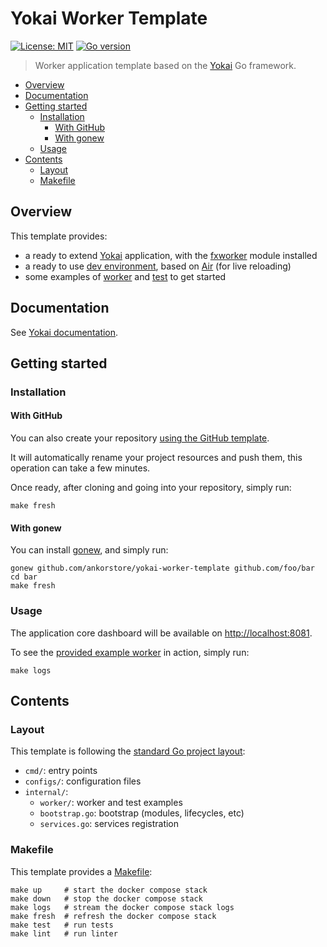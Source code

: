 # Yokai Worker Template

[![License: MIT](https://img.shields.io/badge/License-MIT-blue.svg)](https://opensource.org/licenses/MIT)
[![Go version](https://img.shields.io/badge/Go-1.20-blue)](https://go.dev/)

> Worker application template based on the [Yokai](https://github.com/ankorstore/yokai) Go framework.

<!-- TOC -->
* [Overview](#overview)
* [Documentation](#documentation)
* [Getting started](#getting-started)
  * [Installation](#installation)
    * [With GitHub](#with-github)
    * [With gonew](#with-gonew)
  * [Usage](#usage)
* [Contents](#contents)
  * [Layout](#layout)
  * [Makefile](#makefile)
<!-- TOC -->

## Overview

This template provides:

- a ready to extend [Yokai](https://github.com/ankorstore/yokai) application, with the [fxworker](https://github.com/ankorstore/yokai/tree/main/fxworker) module installed
- a ready to use [dev environment](docker-compose.yaml), based on [Air](https://github.com/cosmtrek/air) (for live reloading)
- some examples of [worker](internal/worker/example.go) and [test](internal/worker/example_test.go) to get started

## Documentation

See [Yokai documentation](https://ankorstore.github.io/yokai).

## Getting started

### Installation

#### With GitHub

You can also create your repository [using the GitHub template](https://github.com/new?template_name=yokai-worker-template&template_owner=ankorstore).

It will automatically rename your project resources and push them, this operation can take a few minutes.

Once ready, after cloning and going into your repository, simply run:

```shell
make fresh
```

#### With gonew

You can install [gonew](https://go.dev/blog/gonew), and simply run:

```shell
gonew github.com/ankorstore/yokai-worker-template github.com/foo/bar
cd bar
make fresh
```

### Usage

The application core dashboard will be available on [http://localhost:8081](http://localhost:8081).

To see the [provided example worker](internal/worker/example.go) in action, simply run:

```shell
make logs
```

## Contents

### Layout

This template is following the [standard Go project layout](https://github.com/golang-standards/project-layout):

- `cmd/`: entry points
- `configs/`: configuration files
- `internal/`:
  - `worker/`: worker and test examples
  - `bootstrap.go`: bootstrap (modules, lifecycles, etc)
  - `services.go`: services registration

### Makefile

This template provides a [Makefile](Makefile):

```
make up     # start the docker compose stack
make down   # stop the docker compose stack
make logs   # stream the docker compose stack logs
make fresh  # refresh the docker compose stack
make test   # run tests
make lint   # run linter
```
